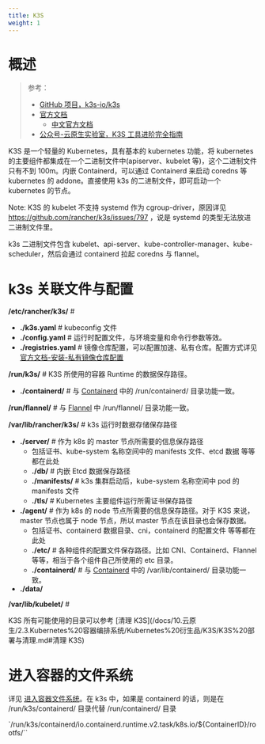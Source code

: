 ```yaml
---
title: K3S
weight: 1
---
```


# 概述

> 参考：
>
> - [GitHub 项目，k3s-io/k3s](https://github.com/k3s-io/k3s)
> - [官方文档](https://rancher.com/docs/k3s/latest/en/)
>   - [中文官方文档](https://docs.rancher.cn/k3s/)
> - [公众号-云原生实验室，K3S 工具进阶完全指南](https://mp.weixin.qq.com/s/ARhxWGypG0wepMqwTLH0mQ)

K3S 是一个轻量的 Kubernetes，具有基本的 kubernetes 功能，将 kubernetes 的主要组件都集成在一个二进制文件中(apiserver、kubelet 等)，这个二进制文件只有不到 100m。内嵌 Containerd，可以通过 Containerd 来启动 coredns 等 kubernetes 的 addone。直接使用 k3s 的二进制文件，即可启动一个 kubernetes 的节点。

Note: K3S 的 kubelet 不支持 systemd 作为 cgroup-driver，原因详见 https://github.com/rancher/k3s/issues/797 ，说是 systemd 的类型无法放进二进制文件里。

k3s 二进制文件包含 kubelet、api-server、kube-controller-manager、kube-scheduler，然后会通过 containerd 拉起 coredns 与 flannel。

# k3s 关联文件与配置

**/etc/rancher/k3s/** #

- **./k3s.yaml** # kubeconfig 文件
- **./config.yaml** # 运行时配置文件，与环境变量和命令行参数等效。
- **./registries.yaml** # 镜像仓库配置，可以配置加速、私有仓库。配置方式详见[官方文档-安装-私有镜像仓库配置](https://docs.k3s.io/zh/installation/private-registry)

**/run/k3s/** # K3S 所使用的容器 Runtime 的数据保存路径。

- **./containerd/** # 与 [Containerd](</docs/10.云原生/2.2.实现容器的工具/Containerd/Containerd.md#Containerd 关联文件与配置>) 中的 /run/containerd/ 目录功能一致。

**/run/flannel/** # 与 [Flannel](</docs/10.云原生/2.3.Kubernetes 容器编排系统/8.Kubernetes 网络/CNI/Flannel.md#Flannel 关联文件与配置 容器编排系统/8.Kubernetes 网络/CNI/Flannel#Flannel 关联文件与配置>) 中 /run/flannel/ 目录功能一致。

**/var/lib/rancher/k3s/** # k3s 运行时数据存储保存路径

- **./server/** # 作为 k8s 的 master 节点所需要的信息保存路径
    - 包括证书、kube-system 名称空间中的 manifests 文件、etcd 数据 等等都在此处
    - **./db/** # 内嵌 Etcd 数据保存路径
    - **./manifests/** # k3s 集群启动后，kube-system 名称空间中 pod 的 manifests 文件
    - **./tls/** # Kubernetes 主要组件运行所需证书保存路径
- **./agent/** # 作为 k8s 的 node 节点所需要的信息保存路径。对于 K3S 来说，master 节点也属于 node 节点，所以 master 节点在该目录也会保存数据。
    - 包括证书、containerd 数据目录、cni，containerd 的配置文件 等等都在此处
    - **./etc/** # 各种组件的配置文件保存路径。比如 CNI、Containerd、Flannel 等等，相当于各个组件自己所使用的 etc 目录。
    - **./containerd/** # 与 [Containerd](</docs/10.云原生/2.2.实现容器的工具/Containerd/Containerd.md#Containerd 关联文件与配置>) 中的 /var/lib/containerd/ 目录功能一致。
- **./data/**

**/var/lib/kubelet/** #

K3S 所有可能使用的目录可以参考 [清理 K3S](/docs/10.云原生/2.3.Kubernetes%20容器编排系统/Kubernetes%20衍生品/K3S/K3S%20部署与清理.md#清理 K3S)

# 进入容器的文件系统

详见 [进入容器文件系统](/docs/10.云原生/2.2.实现容器的工具/容器管理/容器运行时管理/进入容器文件系统.md)。在 k3s 中，如果是 containerd 的话，则是在 /run/k3s/containerd/ 目录代替 /run/containerd/ 目录

`/run/k3s/containerd/io.containerd.runtime.v2.task/k8s.io/${ContainerID}/rootfs/``
